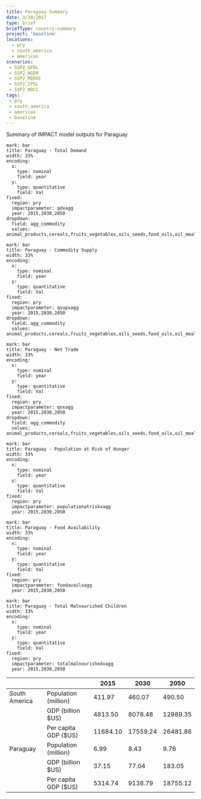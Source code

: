 ```yaml
---
title: Paraguay Summary
date: 3/20/2017
type: brief
briefType: country-summary
project: 'baseline'
locations:
  - pry
  - south_america
  - americas
scenarios:
 - SSP2_GFDL
 - SSP2_HGEM
 - SSP2_MIROC
 - SSP2_IPSL
 - SSP2_NOCC
tags:
 - pry
 - south_america
 - americas
 - baseline
---
```

Summary of IMPACT model outputs for Paraguay

```chart
mark: bar
title: Paraguay - Total Demand
width: 33%
encoding:
  x:
    type: nominal
    field: year
  y:
    type: quantitative
    field: Val
fixed:
  region: pry
  impactparameter: qdxagg
  year: 2015,2030,2050
dropdown:
  field: agg_commodity
  values: animal_products,cereals,fruits_vegetables,oils_seeds,food_oils,oil_meals,other,pulses,roots_tubers,sugar
```

```chart
mark: bar
title: Paraguay - Commodity Supply
width: 33%
encoding:
  x:
    type: nominal
    field: year
  y:
    type: quantitative
    field: Val
fixed:
  region: pry
  impactparameter: qsupxagg
  year: 2015,2030,2050
dropdown:
  field: agg_commodity
  values: animal_products,cereals,fruits_vegetables,oils_seeds,food_oils,oil_meals,other,pulses,roots_tubers,sugar
```

```chart
mark: bar
title: Paraguay - Net Trade
width: 33%
encoding:
  x:
    type: nominal
    field: year
  y:
    type: quantitative
    field: Val
fixed:
  region: pry
  impactparameter: qnxagg
  year: 2015,2030,2050
dropdown:
  field: agg_commodity
  values: animal_products,cereals,fruits_vegetables,oils_seeds,food_oils,oil_meals,other,pulses,roots_tubers,sugar
```

```chart
mark: bar
title: Paraguay - Population at Risk of Hunger
width: 33%
encoding:
  x:
    type: nominal
    field: year
  y:
    type: quantitative
    field: Val
fixed:
  region: pry
  impactparameter: populationatriskxagg
  year: 2015,2030,2050
```

```chart
mark: bar
title: Paraguay - Food Availability
width: 33%
encoding:
  x:
    type: nominal
    field: year
  y:
    type: quantitative
    field: Val
fixed:
  region: pry
  impactparameter: foodavailxagg
  year: 2015,2030,2050
```

```chart
mark: bar
title: Paraguay - Total Malnourished Children
width: 33%
encoding:
  x:
    type: nominal
    field: year
  y:
    type: quantitative
    field: Val
fixed:
  region: pry
  impactparameter: totalmalnourishedxagg
  year: 2015,2030,2050
```

|   |   | 2015 | 2030 | 2050 |
|---|---|---|---|---|
| South America | Population (million) | 411.97 | 460.07 | 490.50 |
|  | GDP (billion $US) | 4813.50 | 8078.48 | 12989.35 |
|  | Per capita GDP ($US) | 11684.10 | 17559.24 | 26481.86 |
| Paraguay | Population (million) | 6.99 | 8.43 | 9.76 |
|  | GDP (billion $US) | 37.15 | 77.04 | 183.05 |
|  | Per capita GDP ($US) | 5314.74| 9138.79| 18755.12|